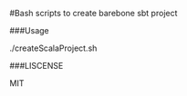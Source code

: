 #Bash scripts to create barebone sbt project

###Usage

  ./createScalaProject.sh <project name>

###LISCENSE

  MIT
